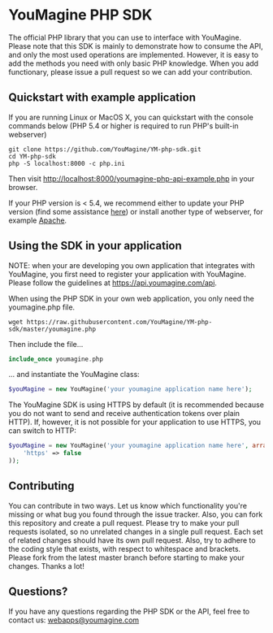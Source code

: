 # YouMagine PHP SDK

The official PHP library that you can use to interface with YouMagine. Please
note that this SDK is mainly to demonstrate how to consume the API, and only
the most used operations are implemented. However, it is easy to add the methods
you need with only basic PHP knowledge. When you add functionary, please issue
a pull request so we can add your contribution.

## Quickstart with example application

If you are running Linux or MacOS X, you can quickstart with the console commands
below (PHP 5.4 or higher is required to run PHP's built-in webserver)


```
git clone https://github.com/YouMagine/YM-php-sdk.git
cd YM-php-sdk
php -S localhost:8000 -c php.ini
```

Then visit
[http://localhost:8000/youmagine-php-api-example.php](http://localhost:8000/youmagine-php-api-example.php)
in your browser.

If your PHP version is < 5.4, we recommend either to update your PHP version (find some assistance 
[here](http://php.net/manual/en/install.php)) or install another type of webserver, for example 
[Apache](https://www.apachefriends.org/index.html).

## Using the SDK in your application

NOTE: when your are developing you own application that
integrates with YouMagine, you first need to register your application with
YouMagine. Please follow the guidelines at https://api.youmagine.com/api.

When using the PHP SDK in your own web application, you only need the
youmagine.php file.

```
wget https://raw.githubusercontent.com/YouMagine/YM-php-sdk/master/youmagine.php
```

Then include the file...

``` php
include_once youmagine.php
```

... and instantiate the YouMagine class:

```php
$youMagine = new YouMagine('your youmagine application name here');
```

The YouMagine SDK is using HTTPS by default (it is recommended because you do
not want to send and receive authentication tokens over plain HTTP). If,
however, it is not possible for your application to use HTTPS, you can switch to
HTTP:

```php
$youMagine = new YouMagine('your youmagine application name here', array(
    'https' => false
));
```

## Contributing

You can contribute in two ways. Let us know which functionality you're missing
or what bug you found through the issue tracker. Also, you can fork this
repository and create a pull request. Please try to make your pull requests
isolated, so no unrelated changes in a single pull request. Each set of related
changes should have its own pull request. Also, try to adhere to the coding
style that exists, with respect to whitespace and brackets. Please fork from the
latest master branch before starting to make your changes. Thanks a lot!

## Questions?

If you have any questions regarding the PHP SDK or the API, feel free to contact
us: webapps@youmagine.com
